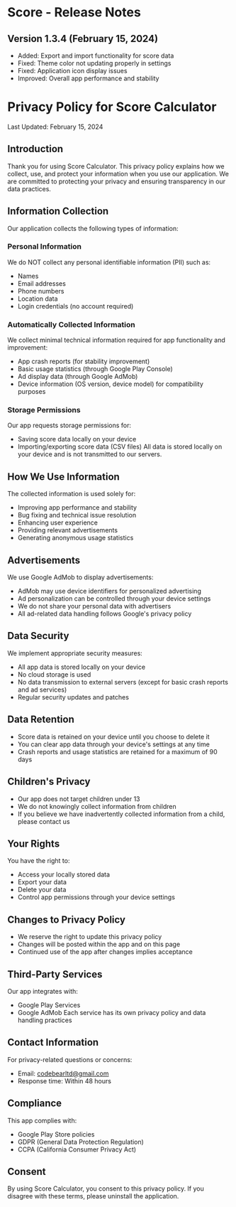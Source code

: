 # Score - Release Notes

## Version 1.3.4 (February 15, 2024)
- Added: Export and import functionality for score data
- Fixed: Theme color not updating properly in settings
- Fixed: Application icon display issues
- Improved: Overall app performance and stability

# Privacy Policy for Score Calculator

Last Updated: February 15, 2024

## Introduction
Thank you for using Score Calculator. This privacy policy explains how we collect, use, and protect your information when you use our application. We are committed to protecting your privacy and ensuring transparency in our data practices.

## Information Collection
Our application collects the following types of information:

### Personal Information
We do NOT collect any personal identifiable information (PII) such as:
- Names
- Email addresses
- Phone numbers
- Location data
- Login credentials (no account required)

### Automatically Collected Information
We collect minimal technical information required for app functionality and improvement:
- App crash reports (for stability improvement)
- Basic usage statistics (through Google Play Console)
- Ad display data (through Google AdMob)
- Device information (OS version, device model) for compatibility purposes

### Storage Permissions
Our app requests storage permissions for:
- Saving score data locally on your device
- Importing/exporting score data (CSV files)
All data is stored locally on your device and is not transmitted to our servers.

## How We Use Information
The collected information is used solely for:
- Improving app performance and stability
- Bug fixing and technical issue resolution
- Enhancing user experience
- Providing relevant advertisements
- Generating anonymous usage statistics

## Advertisements
We use Google AdMob to display advertisements:
- AdMob may use device identifiers for personalized advertising
- Ad personalization can be controlled through your device settings
- We do not share your personal data with advertisers
- All ad-related data handling follows Google's privacy policy

## Data Security
We implement appropriate security measures:
- All app data is stored locally on your device
- No cloud storage is used
- No data transmission to external servers (except for basic crash reports and ad services)
- Regular security updates and patches

## Data Retention
- Score data is retained on your device until you choose to delete it
- You can clear app data through your device's settings at any time
- Crash reports and usage statistics are retained for a maximum of 90 days

## Children's Privacy
- Our app does not target children under 13
- We do not knowingly collect information from children
- If you believe we have inadvertently collected information from a child, please contact us

## Your Rights
You have the right to:
- Access your locally stored data
- Export your data
- Delete your data
- Control app permissions through your device settings

## Changes to Privacy Policy
- We reserve the right to update this privacy policy
- Changes will be posted within the app and on this page
- Continued use of the app after changes implies acceptance

## Third-Party Services
Our app integrates with:
- Google Play Services
- Google AdMob
Each service has its own privacy policy and data handling practices

## Contact Information
For privacy-related questions or concerns:
- Email: codebearltd@gmail.com
- Response time: Within 48 hours

## Compliance
This app complies with:
- Google Play Store policies
- GDPR (General Data Protection Regulation)
- CCPA (California Consumer Privacy Act)

## Consent
By using Score Calculator, you consent to this privacy policy. If you disagree with these terms, please uninstall the application. 
